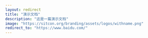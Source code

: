 ```yaml
---
layout: redirect
title: "演示文档"
description: "这是一篇演示文档"
image: "https://sitcon.org/branding/assets/logos/withname.png"
redirect_to: "https://www.baidu.com/"
---
```

